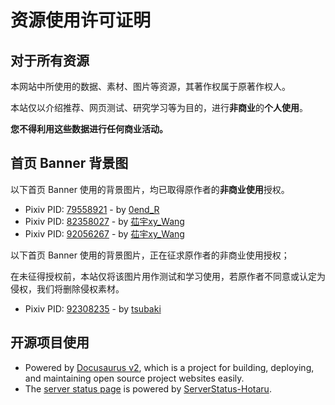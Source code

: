 # 资源使用许可证明

## 对于所有资源

本网站中所使用的数据、素材、图片等资源，其著作权属于原著作权人。

本站仅以介绍推荐、网页测试、研究学习等为目的，进行**非商业**的**个人使用**。

**您不得利用这些数据进行任何商业活动。**

## 首页 Banner 背景图

以下首页 Banner 使用的背景图片，均已取得原作者的**非商业使用**授权。

- Pixiv PID: [79558921](https://www.pixiv.net/artworks/79558921) - by [0end_R](https://www.pixiv.net/users/39099818)
- Pixiv PID: [82358027](https://www.pixiv.net/artworks/82358027) - by [苮宇xy_Wang](https://www.pixiv.net/users/30486172)
- Pixiv PID: [92056267](https://www.pixiv.net/artworks/92056267) - by [苮宇xy_Wang](https://www.pixiv.net/users/30486172)

以下首页 Banner 使用的背景图片，正在征求原作者的非商业使用授权；

在未征得授权前，本站仅将该图片用作测试和学习使用，若原作者不同意或认定为侵权，我们将删除侵权素材。

- Pixiv PID: [92308235](https://www.pixiv.net/artworks/92308235) - by [tsubaki](https://www.pixiv.net/users/7879226)

## 开源项目使用

- Powered by [Docusaurus v2](https://github.com/facebook/docusaurus), which is a project for building, deploying, and maintaining open source project websites easily.
- The [server status page](https://status.lowi.ro/status/) is powered by [ServerStatus-Hotaru](https://github.com/cokemine/ServerStatus-Hotaru).
